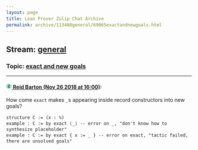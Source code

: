 ```yaml
---
layout: page
title: Lean Prover Zulip Chat Archive 
permalink: archive/113488general/69065exactandnewgoals.html
---
```


## Stream: [general](index.html)
### Topic: [exact and new goals](69065exactandnewgoals.html)

---

#### [![Click to go to Zulip](../../assets/img/zulip2.png) Reid Barton (Nov 26 2018 at 16:00)](https://leanprover.zulipchat.com/#narrow/stream/113488-general/topic/exact%20and%20new%20goals/near/148372280):
How come `exact` makes `_`s appearing inside record constructors into new goals?
```lean
structure C := (x : ℕ)
example : C := by exact ⟨_⟩ -- error on _, "don't know how to synthesize placeholder"
example : C := by exact { x := _ } -- error on exact, "tactic failed, there are unsolved goals"
```

